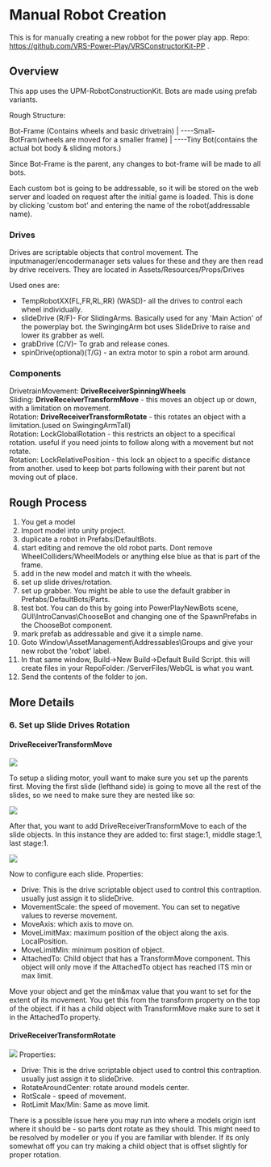 # Manual Robot Creation

This is for manually creating a new robbot for the power play app. Repo: https://github.com/VRS-Power-Play/VRSConstructorKit-PP .

## Overview

This app uses the UPM-RobotConstructionKit. Bots are made using prefab variants.

Rough Structure:

Bot-Frame (Contains wheels and basic drivetrain)
|
----Small-BotFram(wheels are moved for a smaller frame)
    |
    ----Tiny Bot(contains the actual bot body & sliding motors.)
    
Since Bot-Frame is the parent, any changes to bot-frame will be made to all bots.

Each custom bot is going to be addressable, so it will be stored on the web server and loaded on request after the initial game is loaded. 
This is done by clicking 'custom bot' and entering the name of the robot(addressable name).

### Drives

Drives are scriptable objects that control movement. The inputmanager/encodermanager sets values for these and they are then read by drive receivers.
They are located in Assets/Resources/Props/Drives

Used ones are:
- TempRobotXX(FL,FR,RL,RR) (WASD)- all the drives to control each wheel individually.
- slideDrive (R/F)- For SlidingArms. Basically used for any 'Main Action' of the powerplay bot. the SwingingArm bot uses SlideDrive to raise and lower its grabber as well.
- grabDrive (C/V)- To grab and release cones.
- spinDrive(optional)(T/G) - an extra motor to spin a robot arm around.

### Components
DrivetrainMovement: **DriveReceiverSpinningWheels**<br/>
Sliding: **DriveReceiverTransformMove** - this moves an object up or down, with a limitation on movement. <br/>
Rotation: **DriveReceiverTransformRotate** - this rotates an object with a limitation.(used on SwingingArmTall)<br/>
Rotation: LockGlobalRotation - this restricts an object to a specifical rotation. useful if you need joints to follow along with a movement but not rotate.<br/>
Rotation: LockRelativePosition - this lock an object to a specific distance from another. used to keep bot parts following with their parent but not moving out of place.<br/>

## Rough Process

1. You get a model
2. Import model into unity project.
3. duplicate a robot in Prefabs/DefaultBots.
4. start editing and remove the old robot parts. Dont remove WheelColliders/WheelModels or anything else blue as that is part of the frame.
5. add in the new model and match it with the wheels.
6. set up slide drives/rotation.
7. set up grabber. You might be able to use the default grabber in Prefabs/DefaultBots/Parts.
8. test bot. You can do this by going into PowerPlayNewBots scene, GUI\IntroCanvas\ChooseBot and changing one of the SpawnPrefabs in the ChooseBot component.
9. mark prefab as addressable and give it a simple name.
10. Goto Window\AssetManagement\Addressables\Groups and give your new robot the 'robot' label.
11. In that same window, Build->New Build->Default Build Script. this will create files in your RepoFolder: /ServerFiles/WebGL is what you want.
12. Send the contents of the folder to jon.

## More Details

### 6. Set up Slide Drives Rotation

#### DriveReceiverTransformMove

![](Images/BotCreation/RobotSlides.png)

To setup a sliding motor, youll want to make sure you set up the parents first. Moving the first slide (lefthand side) is going to move all the rest of the slides, so we need to make sure they are nested like so:

![](Images/BotCreation/parenting.png)

After that, you want to add DriveReceiverTransformMove to each of the slide objects. In this instance they are added to:
first stage:1, middle stage:1, last stage:1.

![](Images/BotCreation/TransformMove.png)

Now to configure each slide. 
Properties:
- Drive: This is the drive scriptable object used to control this contraption. usually just assign it to slideDrive.
- MovementScale: the speed of movement. You can set to negative values to reverse movement.
- MoveAxis: which axis to move on.
- MoveLimitMax: maximum position of the object along the axis. LocalPosition.
- MoveLimitMin: minimum position of object.
- AttachedTo: Child object that has a TransformMove component. This object will only move if the AttachedTo object has reached ITS min or max limit.

Move your object and get the min&max value that you want to set for the extent of its movement. You get this from the transform property on the top of the object.
if it has a child object with TransformMove make sure to set it in the AttachedTo property.

#### DriveReceiverTransformRotate

![](Images/BotCreation/TransformRotate.png)
Properties:
- Drive: This is the drive scriptable object used to control this contraption. usually just assign it to slideDrive.
- RotateAroundCenter: rotate around models center.
- RotScale - speed of movement.
- RotLimit Max/Min: Same as move limit.

There is a possible issue here you may run into where a models origin isnt where it should be - so parts dont rotate as they should. This might need to be resolved by modeller or you if you are familiar with blender. If its only somewhat off you can try making a child object that is offset slightly for proper rotation.

